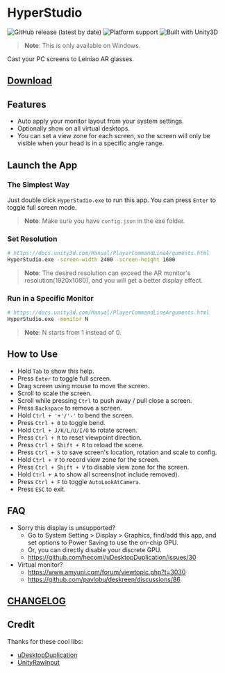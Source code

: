 # HyperStudio

![GitHub release (latest by date)](https://img.shields.io/github/v/release/DiscreteTom/HyperStudio?style=flat-square)
![Platform support](https://img.shields.io/badge/platform-windows-blue?style=flat-square)
![Built with Unity3D](https://img.shields.io/badge/Built%20with-Unity3D-lightgrey?style=flat-square)

> **Note**: This is only available on Windows.

Cast your PC screens to Leiniao AR glasses.

## [Download](https://github.com/DiscreteTom/HyperStudio/releases)

## Features

- Auto apply your monitor layout from your system settings.
- Optionally show on all virtual desktops.
- You can set a view zone for each screen, so the screen will only be visible when your head is in a specific angle range.

## Launch the App

### The Simplest Way

Just double click `HyperStudio.exe` to run this app. You can press `Enter` to toggle full screen mode.

> **Note**: Make sure you have `config.json` in the exe folder.

### Set Resolution

```bash
# https://docs.unity3d.com/Manual/PlayerCommandLineArguments.html
HyperStudio.exe -screen-width 2400 -screen-height 1600
```

> **Note**: The desired resolution can exceed the AR monitor's resolution(1920x1080), and you will get a better display effect.

### Run in a Specific Monitor

```bash
# https://docs.unity3d.com/Manual/PlayerCommandLineArguments.html
HyperStudio.exe -monitor N
```

> **Note**: N starts from 1 instead of 0.

## How to Use

- Hold `Tab` to show this help.
- Press `Enter` to toggle full screen.
- Drag screen using mouse to move the screen.
- Scroll to scale the screen.
- Scroll while pressing `Ctrl` to push away / pull close a screen.
- Press `Backspace` to remove a screen.
- Hold `Ctrl + '+'/'-'` to bend the screen.
- Press `Ctrl + 0` to toggle bend.
- Hold `Ctrl + J/K/L/U/I/O` to rotate screen.
- Press `Ctrl + R` to reset viewpoint direction.
- Press `Ctrl + Shift + R` to reload the scene.
- Press `Ctrl + S` to save screen's location, rotation and scale to config.
- Hold `Ctrl + V` to record view zone for the screen.
- Press `Ctrl + Shift + V` to disable view zone for the screen.
- Hold `Ctrl + A` to show all screens(not include removed).
- Press `Ctrl + F` to toggle `AutoLookAtCamera`.
- Press `ESC` to exit.

## FAQ

- Sorry this display is unsupported?
  - Go to System Setting > Display > Graphics, find/add this app, and set options to Power Saving to use the on-chip GPU.
  - Or, you can directly disable your discrete GPU.
  - https://github.com/hecomi/uDesktopDuplication/issues/30
- Virtual monitor?
  - https://www.amyuni.com/forum/viewtopic.php?t=3030
  - https://github.com/pavlobu/deskreen/discussions/86

## [CHANGELOG](https://github.com/DiscreteTom/HyperStudio/blob/main/CHANGELOG.md)

## Credit

Thanks for these cool libs:

- [uDesktopDuplication](https://github.com/hecomi/uDesktopDuplication)
- [UnityRawInput](https://github.com/Elringus/UnityRawInput)
